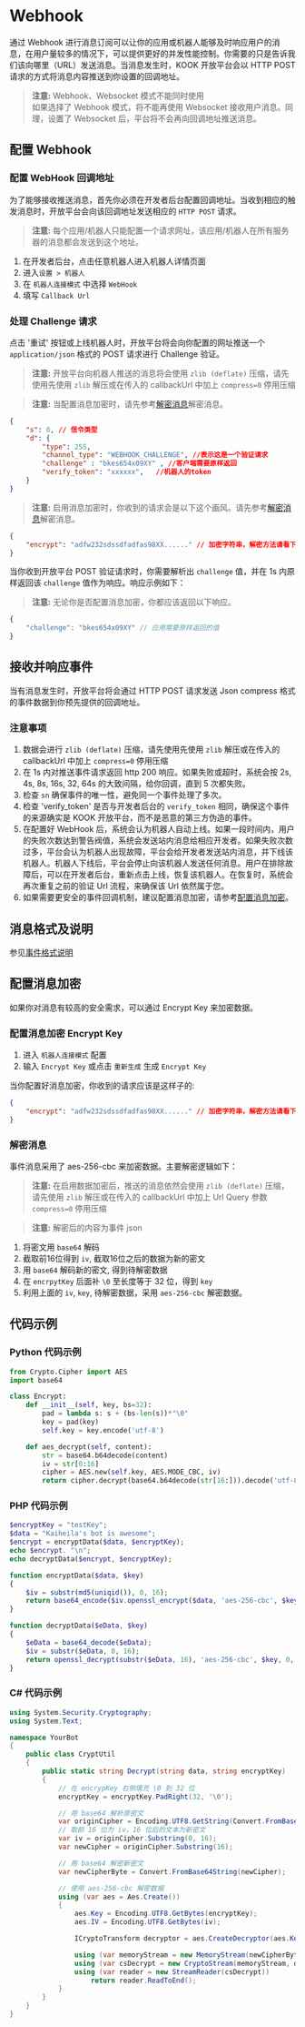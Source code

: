 # Webhook
通过 Webhook 进行消息订阅可以让你的应用或机器人能够及时响应用户的消息，在用户量较多的情况下，可以提供更好的并发性能控制。你需要的只是告诉我们该向哪里（URL）发送消息。当消息发生时，KOOK 开放平台会以 HTTP POST 请求的方式将消息内容推送到你设置的回调地址。

> **注意:** Webhook、Websocket 模式不能同时使用  
> 如果选择了 Webhook 模式，将不能再使用 Websocket 接收用户消息。同理，设置了 Websocket 后，平台将不会再向回调地址推送消息。

## 配置 Webhook
### 配置 WebHook 回调地址
为了能够接收推送消息，首先你必须在开发者后台配置回调地址。当收到相应的触发消息时，开放平台会向该回调地址发送相应的 `HTTP POST` 请求。  
> **注意:** 每个应用/机器人只能配置一个请求网址，该应用/机器人在所有服务器的消息都会发送到这个地址。
1. 在开发者后台，点击任意机器人进入机器人详情页面
2. 进入`设置 > 机器人`
3. 在 `机器人连接模式` 中选择 `WebHook`
4. 填写 `Callback Url`

### 处理 Challenge 请求
点击 '重试' 按钮或上线机器人时，开放平台将会向你配置的网址推送一个 `application/json` 格式的 POST 请求进行 Challenge 验证。
> **注意:** 开放平台向机器人推送的消息将会使用 `zlib (deflate)` 压缩，请先使用先使用 `zlib` 解压或在传入的 callbackUrl 中加上 `compress=0` 停用压缩  
 
> **注意:** 当配置消息加密时，请先参考[解密消息](#解密消息)解密消息。  

```json
{
    "s": 0, // 信令类型
    "d": {
        "type": 255,
        "channel_type": "WEBHOOK_CHALLENGE", //表示这是一个验证请求 
        "challenge" : "bkes654x09XY" , //客户端需要原样返回
        "verify_token": "xxxxxx",   //机器人的token
    }
}
```

> **注意:** 启用消息加密时，你收到的请求会是以下这个画风。请先参考[解密消息](#解密消息)解密消息。  

```json
{
    "encrypt": "adfw232sdssdfadfas98XX......" // 加密字符串，解密方法请看下方的消息解密模块
}
```
当你收到开放平台 POST 验证请求时，你需要解析出 `challenge` 值，并在 1s 内原样返回该 `challenge` 值作为响应。响应示例如下：
> **注意:** 无论你是否配置消息加密，你都应该返回以下响应。  

```javascript
{ 
    "challenge": "bkes654x09XY" // 应用需要原样返回的值 
}
```

## 接收并响应事件

当有消息发生时，开放平台将会通过 HTTP POST 请求发送 Json compress 格式的事件数据到你预先提供的回调地址。

### 注意事项

1. 数据会进行 `zlib (deflate)` 压缩，请先使用先使用 `zlib` 解压或在传入的 callbackUrl 中加上 `compress=0` 停用压缩 
2. 在 1s 内对推送事件请求返回 http 200 响应。如果失败或超时，系统会按 2s, 4s, 8s, 16s, 32, 64s 的大致间隔，给你回调，直到 5 次都失败。
3. 检查 `sn` 确保事件的唯一性，避免同一个事件处理了多次。
4. 检查 'verify_token' 是否与开发者后台的 `verify_token` 相同，确保这个事件的来源确实是 KOOK 开放平台，而不是恶意的第三方伪造的事件。
5. 在配置好 WebHook 后，系统会认为机器人自动上线。如果一段时间内，用户的失败次数达到警告阀值，系统会发送站内消息给相应开发者。如果失败次数过多，平台会认为机器人出现故障，平台会给开发者发送站内消息，并下线该机器人。机器人下线后，平台会停止向该机器人发送任何消息。用户在排除故障后，可以在开发者后台，重新点击上线，恢复该机器人。在恢复时，系统会再次重复之前的验证 Url 流程，来确保该 Url 依然属于您。
6. 如果需要更安全的事件回调机制，建议配置消息加密，请参考[配置消息加密](#配置消息加密)。

## 消息格式及说明
参见[事件格式说明](https://developer.kookapp.cn/doc/event)

## 配置消息加密
如果你对消息有较高的安全需求，可以通过 Encrypt Key 来加密数据。
### 配置消息加密 Encrypt Key

1. 进入 `机器人连接模式` 配置
2. 输入 `Encrypt Key` 或点击 `重新生成` 生成 `Encrypt Key`

当你配置好消息加密，你收到的请求应该是这样子的:
```json
{
    "encrypt": "adfw232sdssdfadfas98XX......" // 加密字符串，解密方法请看下方的消息解密模块
}
```

### 解密消息
事件消息采用了 aes-256-cbc 来加密数据。主要解密逻辑如下：
> **注意:** 在启用数据加密后，推送的消息依然会使用 `zlib (deflate)` 压缩，请先使用 `zlib` 解压或在传入的 callbackUrl 中加上 Url Query 参数 `compress=0` 停用压缩  

> **注意:** 解密后的内容为事件 json
1. 将密文用 `base64` 解码
2. 截取前16位得到 `iv`, 截取16位之后的数据为新的密文
3. 用 `base64` 解码新的密文, 得到待解密数据
4. 在 `encrpytKey` 后面补 `\0` 至长度等于 32 位，得到 `key`
5. 利用上面的 `iv`, `key`, 待解密数据，采用 `aes-256-cbc` 解密数据。

## 代码示例
### Python 代码示例

```python
from Crypto.Cipher import AES
import base64

class Encrypt:
    def __init__(self, key, bs=32):
        pad = lambda s: s + (bs-len(s))*"\0"
        key = pad(key)
        self.key = key.encode('utf-8')

    def aes_decrypt(self, content):
        str = base64.b64decode(content)
        iv = str[0:16]
        cipher = AES.new(self.key, AES.MODE_CBC, iv)
        return cipher.decrypt(base64.b64decode(str[16:])).decode('utf-8')
```
### PHP 代码示例

```php
$encryptKey = "testKey";
$data = "Kaiheila's bot is awesome";
$encrypt = encryptData($data, $encryptKey);
echo $encrypt. "\n";
echo decryptData($encrypt, $encryptKey);

function encryptData($data, $key)
{
    $iv = substr(md5(uniqid()), 0, 16);
    return base64_encode($iv.openssl_encrypt($data, 'aes-256-cbc', $key, 0, $iv));
}

function decryptData($eData, $key)
{
    $eData = base64_decode($eData);
    $iv = substr($eData, 0, 16);
    return openssl_decrypt(substr($eData, 16), 'aes-256-cbc', $key, 0, $iv);
}
```
### C# 代码示例
```csharp
using System.Security.Cryptography;
using System.Text;

namespace YourBot
{
    public class CryptUtil
    {
        public static string Decrypt(string data, string encryptKey)
        {
            // 在 encrypKey 右侧填充 \0 到 32 位
            encryptKey = encryptKey.PadRight(32, '\0');

            // 用 base64 解析原密文
            var originCipher = Encoding.UTF8.GetString(Convert.FromBase64String(data));
            // 取前 16 位为 iv，16 位后的文本为新密文
            var iv = originCipher.Substring(0, 16);
            var newCipher = originCipher.Substring(16);

            // 用 base64 解密新密文
            var newCipherByte = Convert.FromBase64String(newCipher);

            // 使用 aes-256-cbc 解密数据
            using (var aes = Aes.Create())
            {
                aes.Key = Encoding.UTF8.GetBytes(encryptKey);
                aes.IV = Encoding.UTF8.GetBytes(iv);

                ICryptoTransform decryptor = aes.CreateDecryptor(aes.Key, aes.IV);

                using (var memoryStream = new MemoryStream(newCipherByte))
                using (var csDecrypt = new CryptoStream(memoryStream, decryptor, CryptoStreamMode.Read))
                using (var reader = new StreamReader(csDecrypt))
                    return reader.ReadToEnd();
            }
        }
    }
}
```
